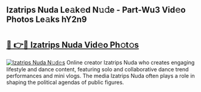 ## Izatrips Nuda Le𝚊k𝚎d N𝚞𝚍e - Part-Wu3 Vid𝚎o Photos Le𝚊ks hY2n9

# <h2><a href="http://fbbke63.evod.top/?m=Izatrips+Nuda">🔗 👉🔴 Izatrips Nuda Vid𝚎o Ph𝚘t𝚘s</a></h2>

[![Izatrips Nuda N𝚞d𝚎s](https://i.imgur.com/8V9OHl7.gif)](http://fbbke63.evod.top/?m=Izatrips+Nuda)
Online creator Izatrips Nuda who creates engaging lifestyle and dance content, featuring solo and collaborative dance trend performances and mini vlogs. The media Izatrips Nuda often plays a role in shaping the political agendas of public figures. 
